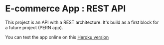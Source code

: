# E-commerce App : REST API

This project is an API with a REST architecture.
It's build as a first block for a future project (PERN app).


You can test the app online on this [Heroku version](https://ecommerce-rest-api44.herokuapp.com/)